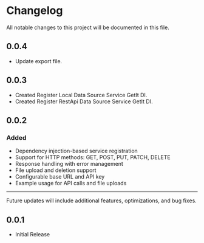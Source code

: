 # Changelog

All notable changes to this project will be documented in this file.


## 0.0.4
- Update export file.

## 0.0.3
- Created Register Local Data Source Service GetIt DI.
- Created Register RestApi Data Source Service GetIt DI.

## 0.0.2
### Added
- Dependency injection-based service registration
- Support for HTTP methods: GET, POST, PUT, PATCH, DELETE
- Response handling with error management
- File upload and deletion support
- Configurable base URL and API key
- Example usage for API calls and file uploads

---

Future updates will include additional features, optimizations, and bug fixes.

## 0.0.1
- Initial Release

